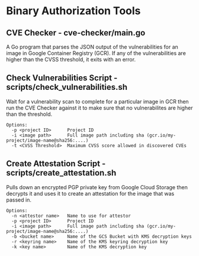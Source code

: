# Binary Authorization Tools

## CVE Checker - cve-checker/main.go

A Go program that parses the JSON output of the vulnerabilities for an image in Google
Container Registry (GCR).  If any of the vulnerabilities are higher than the CVSS
threshold, it exits with an error.

## Check Vulnerabilities Script - scripts/check_vulnerabilities.sh

Wait for a vulnerability scan to complete for a particular image in GCR then
run the CVE Checker against it to make sure that no vulnerabilites are higher
than the threshold.

```
Options:
  -p <project ID>      Project ID
  -i <image path>      Full image path including sha (gcr.io/my-project/image-name@sha256:....)
  -t <CVSS Threshold>  Maximum CVSS score allowed in discovered CVEs
```

## Create Attestation Script - scripts/create_attestation.sh

Pulls down an encrypted PGP private key from Google Cloud Storage then decrypts it and 
uses it to create an attestation for the image that was passed in.

```
Options:
  -n <attestor name>   Name to use for attestor
  -p <project ID>      Project ID
  -i <image path>      Full image path including sha (gcr.io/my-project/image-name@sha256:....)
  -b <bucket name>     Name of the GCS Bucket with KMS decryption keys
  -r <keyring name>    Name of the KMS keyring decryption key
  -k <key name>        Name of the KMS decryption key
```